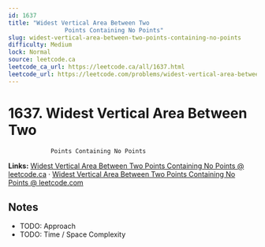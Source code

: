 ```yaml
--- 
id: 1637
title: "Widest Vertical Area Between Two
                Points Containing No Points"
slug: widest-vertical-area-between-two-points-containing-no-points
difficulty: Medium
lock: Normal
source: leetcode.ca
leetcode_ca_url: https://leetcode.ca/all/1637.html
leetcode_url: https://leetcode.com/problems/widest-vertical-area-between-two-points-containing-no-points/
---
```


# 1637. Widest Vertical Area Between Two
                Points Containing No Points

**Links:** [Widest Vertical Area Between Two
                Points Containing No Points @ leetcode.ca](https://leetcode.ca/all/1637.html) · [Widest Vertical Area Between Two
                Points Containing No Points @ leetcode.com](https://leetcode.com/problems/widest-vertical-area-between-two-points-containing-no-points/)

## Notes
- TODO: Approach
- TODO: Time / Space Complexity
